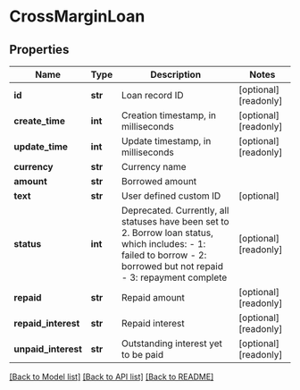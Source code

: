 # CrossMarginLoan

## Properties
Name | Type | Description | Notes
------------ | ------------- | ------------- | -------------
**id** | **str** | Loan record ID | [optional] [readonly] 
**create_time** | **int** | Creation timestamp, in milliseconds | [optional] [readonly] 
**update_time** | **int** | Update timestamp, in milliseconds | [optional] [readonly] 
**currency** | **str** | Currency name | 
**amount** | **str** | Borrowed amount | 
**text** | **str** | User defined custom ID | [optional] 
**status** | **int** | Deprecated. Currently, all statuses have been set to 2.  Borrow loan status, which includes:  - 1: failed to borrow - 2: borrowed but not repaid - 3: repayment complete | [optional] [readonly] 
**repaid** | **str** | Repaid amount | [optional] [readonly] 
**repaid_interest** | **str** | Repaid interest | [optional] [readonly] 
**unpaid_interest** | **str** | Outstanding interest yet to be paid | [optional] [readonly] 

[[Back to Model list]](../README.md#documentation-for-models) [[Back to API list]](../README.md#documentation-for-api-endpoints) [[Back to README]](../README.md)


